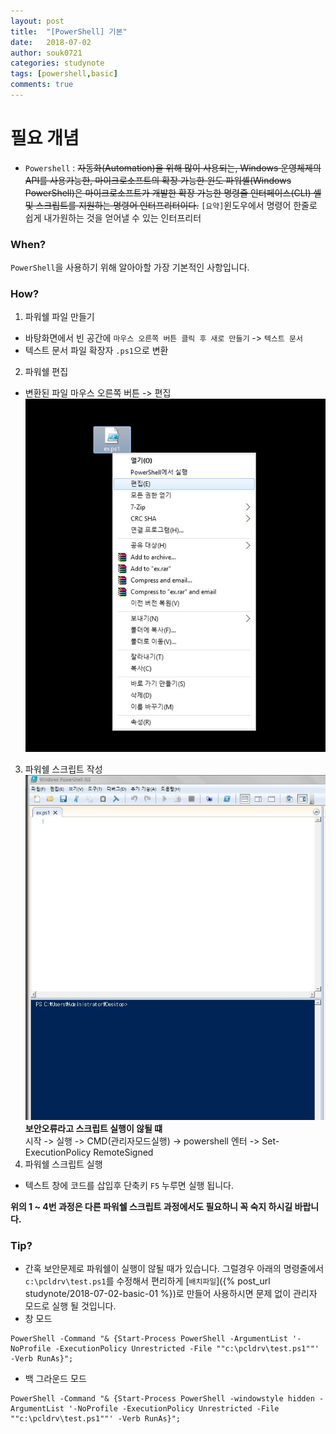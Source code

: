 ```yaml
---
layout: post
title:  "[PowerShell] 기본"
date:   2018-07-02
author: souk0721
categories: studynote
tags: [powershell,basic]
comments: true
---
```



# 필요 개념
  - `Powershell` : <del>자동화(Automation)을 위해 많이 사용되는, Windows 운영체제의 API를 사용가능한, 마이크로소프트의 확장 가능한 윈도 파워셸(Windows PowerShell)은 마이크로소프트가 개발한 확장 가능한 명령줄 인터페이스(CLI) 셸 및 스크립트를 지원하는 명령어 인터프리터이다.</del>
  `[요약]`윈도우에서 명령어 한줄로 쉽게 내가원하는 것을 얻어낼 수 있는 인터프리터

### When?
`PowerShell`을 사용하기 위해 알아아할 가장 기본적인 사항입니다.

### How?
1. 파워쉘 파일 만들기
 - 바탕화면에서 빈 공간에 `마우스 오른쪽 버튼 클릭 후 새로 만들기` -> `텍스트 문서`
 - 텍스트 문서 파일 확장자 `.ps1`으로 변환
2. 파워쉘 편집
 - 변환된 파일 마우스 오른쪽 버튼 -> 편집
 ![powshell01](/assets/post-img-18-07/powshell-print-01.jpg)
3. 파워쉘 스크립트 작성
 ![powshell02](/assets/post-img-18-07/powshell-print-02.jpg)
  **보안오류라고 스크립트 실행이 않될 떄**<br>
 시작 -> 실행 -> CMD(관리자모드실행) -> powershell 엔터 -> Set-ExecutionPolicy RemoteSigned
4. 파워쉘 스크립트 실행
 - 텍스트 창에 코드를 삽입후 단축키 `F5` 누루면 실행 됩니다.

**위의 1 ~ 4번 과정은 다른 파워쉘 스크립트 과정에서도 필요하니 꼭 숙지 하시길 바랍니다.**

### Tip?
 - 간혹 보안문제로 파워쉘이 실행이 않될 때가 있습니다. 
 그럴경우 아래의 명령줄에서 `c:\pcldrv\test.ps1`를 수정해서 편리하게 [`배치파일`]({% post_url  studynote/2018-07-02-basic-01 %})로 만들어 사용하시면 문제 없이 관리자 모드로 실행 될 것입니다.
 - 창 모드
 ```
 PowerShell -Command "& {Start-Process PowerShell -ArgumentList '-NoProfile -ExecutionPolicy Unrestricted -File ""c:\pcldrv\test.ps1""' -Verb RunAs}";
 ```
 - 백 그라운드 모드
 ```
 PowerShell -Command "& {Start-Process PowerShell -windowstyle hidden -ArgumentList '-NoProfile -ExecutionPolicy Unrestricted -File ""c:\pcldrv\test.ps1""' -Verb RunAs}";
 ```




